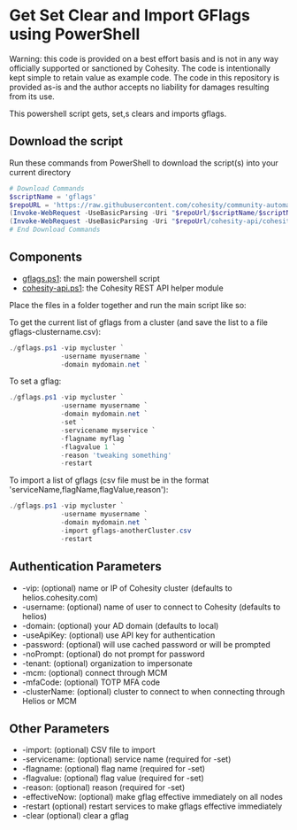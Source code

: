 # Get Set Clear and Import GFlags using PowerShell

Warning: this code is provided on a best effort basis and is not in any way officially supported or sanctioned by Cohesity. The code is intentionally kept simple to retain value as example code. The code in this repository is provided as-is and the author accepts no liability for damages resulting from its use.

This powershell script gets, set,s clears and imports gflags.

## Download the script

Run these commands from PowerShell to download the script(s) into your current directory

```powershell
# Download Commands
$scriptName = 'gflags'
$repoURL = 'https://raw.githubusercontent.com/cohesity/community-automation-samples/main/powershell'
(Invoke-WebRequest -UseBasicParsing -Uri "$repoUrl/$scriptName/$scriptName.ps1").content | Out-File "$scriptName.ps1"; (Get-Content "$scriptName.ps1") | Set-Content "$scriptName.ps1"
(Invoke-WebRequest -UseBasicParsing -Uri "$repoUrl/cohesity-api/cohesity-api.ps1").content | Out-File cohesity-api.ps1; (Get-Content cohesity-api.ps1) | Set-Content cohesity-api.ps1
# End Download Commands
```

## Components

* [gflags.ps1](https://raw.githubusercontent.com/cohesity/community-automation-samples/main/powershell/gflags/gflags.ps1): the main powershell script
* [cohesity-api.ps1](https://raw.githubusercontent.com/cohesity/community-automation-samples/main/powershell/cohesity-api/cohesity-api.ps1): the Cohesity REST API helper module

Place the files in a folder together and run the main script like so:

To get the current list of gflags from a cluster (and save the list to a file gflags-clustername.csv):

```powershell
./gflags.ps1 -vip mycluster `
             -username myusername `
             -domain mydomain.net `
```

To set a gflag:

```powershell
./gflags.ps1 -vip mycluster `
             -username myusername `
             -domain mydomain.net `
             -set `
             -servicename myservice `
             -flagname myflag `
             -flagvalue 1 `
             -reason 'tweaking something'
             -restart
```

To import a list of gflags (csv file must be in the format 'serviceName,flagName,flagValue,reason'):

```powershell
./gflags.ps1 -vip mycluster `
             -username myusername `
             -domain mydomain.net `
             -import gflags-anotherCluster.csv
             -restart
```

## Authentication Parameters

* -vip: (optional) name or IP of Cohesity cluster (defaults to helios.cohesity.com)
* -username: (optional) name of user to connect to Cohesity (defaults to helios)
* -domain: (optional) your AD domain (defaults to local)
* -useApiKey: (optional) use API key for authentication
* -password: (optional) will use cached password or will be prompted
* -noPrompt: (optional) do not prompt for password
* -tenant: (optional) organization to impersonate
* -mcm: (optional) connect through MCM
* -mfaCode: (optional) TOTP MFA code
* -clusterName: (optional) cluster to connect to when connecting through Helios or MCM

## Other Parameters

* -import: (optional) CSV file to import
* -servicename: (optional) service name (required for -set)
* -flagname: (optional) flag name (required for -set)
* -flagvalue: (optional) flag value (required for -set)
* -reason: (optional) reason (required for -set)
* -effectiveNow: (optional) make gflag effective immediately on all nodes
* -restart (optional) restart services to make gflags effective immediately
* -clear (optional) clear a gflag
